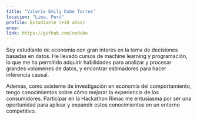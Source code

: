 ```yaml
---
title: "Valerie Emily Dube Torres"
location: "Lima, Perú"
profile: Estudiante (+18 años)
area: 
link: https://github.com/vedube
---
```


Soy estudiante de economía con gran interés en la toma de decisiones basadas en datos. He llevado cursos de machine learning y programación, lo que me ha permitido adquirir habilidades para analizar y procesar grandes volúmenes de datos, y encontrar estimadores para hacer inferencia causal. 

Además, como asistente de investigación en economía del comportamiento, tengo conocimientos sobre cómo mejorar la experiencia de los consumidores. Participar en la Hackathon Rimac me entusiasma por ser una oportunidad para aplicar y expandir estos conocimientos en un entorno competitivo.